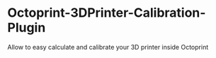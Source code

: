 # Octoprint-3DPrinter-Calibration-Plugin
Allow to easy calculate and calibrate your 3D printer inside Octoprint
